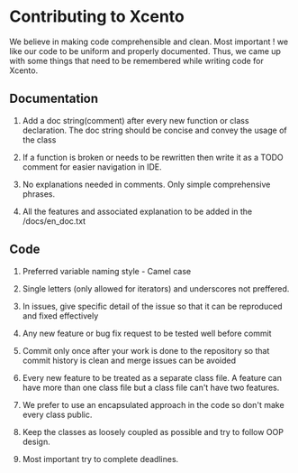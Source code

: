 # Contributing to Xcento
We believe in making code comprehensible and clean. Most important ! we like our code to be uniform and properly documented. Thus, we came up with some things that need to be remembered while writing code for Xcento.

## Documentation
1. Add a doc string(comment) after every new function or class declaration. The doc string should be concise and convey the usage of the class

2. If a function is broken or needs to be rewritten then write it as a TODO comment for easier navigation in IDE.

3. No explanations needed in comments. Only simple comprehensive phrases.

4. All the features and associated explanation to be added in the /docs/en_doc.txt

## Code
1. Preferred variable naming style - Camel case

2. Single letters (only allowed for iterators) and underscores not preffered.

3. In issues, give specific detail of the issue so that it can be reproduced and fixed effectively

4. Any new feature or bug fix request to be tested well before commit

5. Commit only once after your work is done to the repository so that commit history is clean and merge issues can be avoided

6. Every new feature to be treated as a separate class file. A feature can have more than one class file but a class file can't have two features.

7. We prefer to use an encapsulated approach in the code so don't make every class public.

8. Keep the classes as loosely coupled as possible and try to follow OOP design.

9. Most important try to complete deadlines.

